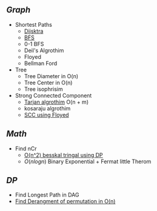 
## _Graph_
- Shortest Paths
	- [Dijsktra](dijkstra.cpp)
	- [BFS](BFS.cpp)
	- 0-1 BFS
	- Deil's Algrothim
	- Floyed
	- Bellman Ford
- Tree
	- Tree Diameter in O(n)
	- Tree Center in O(n)
	- Tree isophrisim
- Strong Connected Component
	- [Tarjan algrothim](tarjan.cpp) O(n + m)
	- kosaraju algrothim
	- [SCC using Floyed](SCC_Floyed.cpp)
## _Math_
- Find nCr
	- [O(n^2) besskal tringal using DP](nCr_DP.cpp)
	- $O(n logn)$ Binary Exponential + Fermat little Therom

## _DP_
- Find Longest Path in DAG
- [Find Derangment of permutation in O(n)](derangement.cpp)

